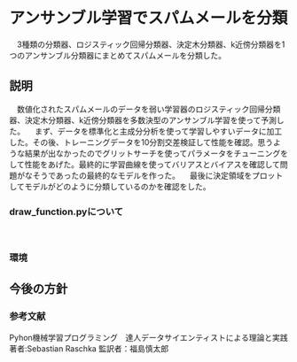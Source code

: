 # アンサンブル学習でスパムメールを分類
　3種類の分類器、ロジスティック回帰分類器、決定木分類器、k近傍分類器を1つのアンサンブル分類器にまとめてスパムメールを分類した。
## 説明
　数値化されたスパムメールのデータを弱い学習器のロジスティック回帰分類器、決定木分類器、k近傍分類器を多数決型のアンサンブル学習を使って予測した。
　まず、データを標準化と主成分分析を使って学習しやすいデータに加工した。その後、トレーニングデータを10分割交差検証して性能を確認。思うような結果が出なかったのでグリットサーチを使ってパラメータをチューニングをして性能をあげた。最終的に学習曲線を使ってバリアスとバイアスを確認して問題がなそうであったの最終的なモデルを作った。
　最後に決定領域をプロットしてモデルがどのように分類しているのかを確認をした。
### draw_function.pyについて
　

### 環境

## 今後の方針

### 参考文献
Pyhon機械学習プログラミング　達人データサイエンティストによる理論と実践
<br>著者:Sebastian Raschka  監訳者：福島慎太郎</br>


